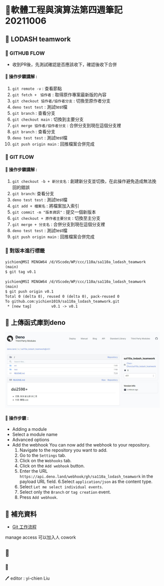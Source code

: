 # 📝軟體工程與演算法第四週筆記20211006
## 📖 LODASH teamwork 
### 🔖 GITHUB FLOW
* 收到PR後，先測試確認是否應該收下，確認後收下合併
#### 📍 操作步驟講解 :
1. `git remote -v` : 查看節點
2. `git fetch +　協作者` : 取得原作專案最新版的內容
3. `git checkout 協作者/協作者分支` : 切換至原作者分支
4. `deno test test` : 測試test檔
5. `git branch` : 查看分支
6. `git checkout main` : 切換到主要分支
7. `git merge 協作者/協作者分支` : 合併分支到現在這個分支裡 
8. `git branch` : 查看分支
9. `deno test test` : 測試test檔
10. `git push origin main` : 回推檔案合併完成

### 🔖 GIT FLOW
#### 📍 操作步驟講解 :
1. `git checkout -b + 新分支名` : 創建新分支並切換，在此操作避免造成無法挽回的錯誤
2. `git branch`: 查看分支
3. `deno test test` : 測試test檔
4. `git add + 檔案名` : 將檔案加入索引
5. `git commit -m "版本資訊"` : 提交一個新版本
6. `git checkout + 原作者主要分支` : 切換至主分支
7. `git merge + 分支名` : 合併分支到現在這個分支裡 
8. `deno test test` : 測試test檔
9. `git push origin main` : 回推檔案合併完成

### 🔖 對版本進行標籤
```
yichien@MSI MINGW64 /d/VScode/WP/ccc/110a/sa110a_lodash_teamwork (main)
$ git tag v0.1

yichien@MSI MINGW64 /d/VScode/WP/ccc/110a/sa110a_lodash_teamwork (main)
$ git push origin v0.1
Total 0 (delta 0), reused 0 (delta 0), pack-reused 0
To github.com:yichien1019/sa110a_lodash_teamwork.git
 * [new tag]         v0.1 -> v0.1
```
## 📖 上傳函式庫到deno
![](pic/deno.JPG)
#### 📍 操作步驟 : 
* Adding a module
* Select a module name
* Advanced options
* Add the webhook
You can now add the webhook to your repository.
    1. Navigate to the repository you want to add.
    2. Go to the `Settings` tab.
    3. Click on the `Webhooks` tab.
    4. Click on the `Add webhook` button.
    5. Enter the URL `https://api.deno.land/webhook/gh/sa110a_lodash_teamwork` in the payload URL field.
    6.Select `application/json` as the content type.
    7. Select `Let me select individual events`.
    8. Select only the `Branch` or `tag creation` event.
    9. Press `Add webhook`.


## 📖 補充資料
* [Git 工作流程](https://www.ruanyifeng.com/blog/2015/12/git-workflow.html)


manage access 可以加入人 cowork
## 📖 
### 🔖 



🖊️ editor : yi-chien Liu